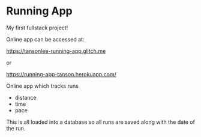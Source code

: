 # Running App
My first fullstack project!

Online app can be accessed at: 

https://tansonlee-running-app.glitch.me

or

https://running-app-tanson.herokuapp.com/ 



Online app which tracks runs
* distance
* time
* pace

This is all loaded into a database so all runs are saved along with the date of the run.
